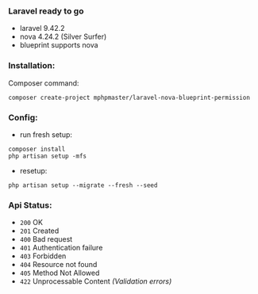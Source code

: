 ### Laravel ready to go
- laravel 9.42.2
- nova 4.24.2 (Silver Surfer)
- blueprint supports nova

### Installation:
Composer command:
```shell
composer create-project mphpmaster/laravel-nova-blueprint-permission
```

### Config:
- run fresh setup:
```shell
composer install
php artisan setup -mfs
```
- resetup:
```shell
php artisan setup --migrate --fresh --seed
```
### Api Status:

* `200` OK
* `201` Created
* `400` Bad request
* `401` Authentication failure
* `403` Forbidden
* `404` Resource not found
* `405` Method Not Allowed
* `422` Unprocessable Content _(Validation errors)_
